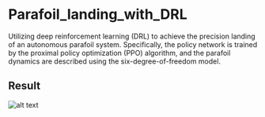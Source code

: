 # Parafoil_landing_with_DRL
Utilizing deep reinforcement learning (DRL) to achieve the precision landing of an autonomous parafoil system. Specifically, the policy
network is trained by the proximal policy optimization (PPO) algorithm, and the parafoil dynamics are described using the six-degree-of-freedom model.

## Result
![alt text]([http://url/to/img.png](https://github.com/Ceaser626/Parafoil_landing_with_DRL/blob/main/figure/Figure_4a.png)https://github.com/Ceaser626/Parafoil_landing_with_DRL/blob/main/figure/Figure_4a.png)
